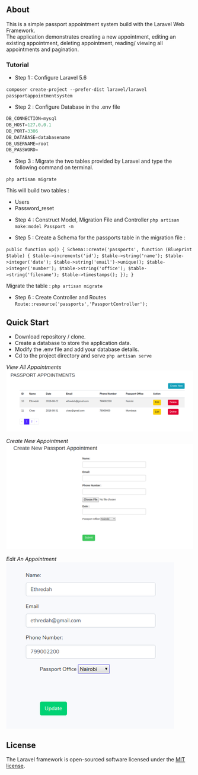 ## About 
This is a simple passport appointment system build with the Laravel Web Framework.
<br>
The application demonstrates creating a new appointment, editing an existing appointment, deleting appointment, reading/ viewing all appointments and pagination.


### Tutorial

* Step 1 : 
Configure Laravel 5.6

`composer create-project --prefer-dist laravel/laravel passportappointmentsystem`


* Step 2 : 
Configure Database in the .env file

```sql
DB_CONNECTION=mysql
DB_HOST=127.0.0.1
DB_PORT=3306
DB_DATABASE=databasename
DB_USERNAME=root
DB_PASSWORD=
```

* Step 3 : 
Migrate the two tables provided by Laravel and type the following command on terminal.

`php artisan migrate`

This will build two tables :
-  Users
-  Password_reset

* Step 4 : 
Construct Model, Migration File and Controller
`
php artisan make:model Passport -m
`

* Step 5 :
Create a Schema for the passports table in the migration file : 

`public function up()
    {
        Schema::create('passports', function (Blueprint $table) {
            $table->increments('id');
            $table->string('name');
            $table->integer('date');
            $table->string('email')->unique();
            $table->integer('number');
            $table->string('office');
            $table->string('filename');
            $table->timestamps();
        });
    }
`

Migrate the table :
`php artisan migrate`

* Step 6 : 
Create Controller and Routes
`Route::resource('passports','PassportController');`


## Quick Start

* Download repository / clone.
* Create a database to store the application data.
* Modify the .env file and add your database details.
* Cd to the project directory and serve `php artisan serve`

_View All Appointments_
![image](all.png "Read")


_Create New Appointment_
![image](create.png "Create")


_Edit An Appointment_
![image](edit.png "Edit")




## License

The Laravel framework is open-sourced software licensed under the [MIT license](https://opensource.org/licenses/MIT).

